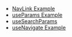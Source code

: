 
- [NavLink Example](https://github.com/subraatakumar/react-router-dom-example/tree/navlink)
- [useParams Example](https://github.com/subraatakumar/react-router-dom-example/tree/params)
- [useSearchParams](https://github.com/subraatakumar/react-router-dom-example/tree/search-params)
- [useNavigate Example](https://github.com/subraatakumar/react-router-dom-example/tree/navigate)
